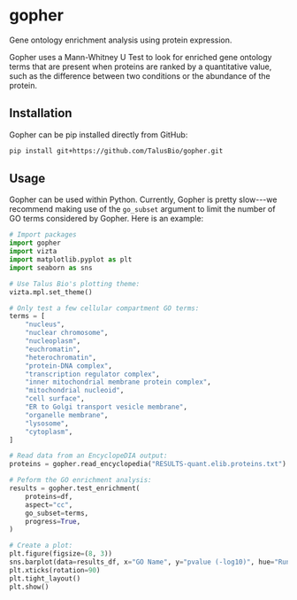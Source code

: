 # gopher

Gene ontology enrichment analysis using protein expression.

Gopher uses a Mann-Whitney U Test to look for enriched gene ontology terms that are present when proteins are ranked by a quantitative value, such as the difference between two conditions or the abundance of the protein.

## Installation

Gopher can be pip installed directly from GitHub:

``` sh
pip install git+https://github.com/TalusBio/gopher.git
```

## Usage

Gopher can be used within Python. 
Currently, Gopher is pretty slow---we recommend making use of the `go_subset` argument to limit the number of GO terms considered by Gopher. 
Here is an example:

``` python
# Import packages
import gopher
import vizta
import matplotlib.pyplot as plt
import seaborn as sns

# Use Talus Bio's plotting theme:
vizta.mpl.set_theme()

# Only test a few cellular compartment GO terms:
terms = [
    "nucleus",
    "nuclear chromosome",
    "nucleoplasm",
    "euchromatin",
    "heterochromatin",
    "protein-DNA complex",
    "transcription regulator complex",
    "inner mitochondrial membrane protein complex",
    "mitochondrial nucleoid",
    "cell surface",
    "ER to Golgi transport vesicle membrane",
    "organelle membrane",
    "lysosome",
    "cytoplasm",
]

# Read data from an EncyclopeDIA output:
proteins = gopher.read_encyclopedia("RESULTS-quant.elib.proteins.txt")

# Peform the GO enrichment analysis:
results = gopher.test_enrichment(
    proteins=df,
    aspect="cc",
    go_subset=terms,
    progress=True,
)

# Create a plot:
plt.figure(figsize=(8, 3))
sns.barplot(data=results_df, x="GO Name", y="pvalue (-log10)", hue="Run")
plt.xticks(rotation=90)
plt.tight_layout()
plt.show()
```
